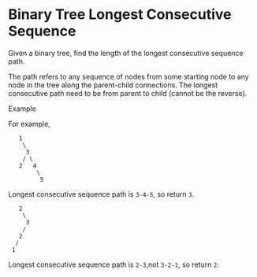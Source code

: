 # Binary Tree Longest Consecutive Sequence

Given a binary tree, find the length of the longest consecutive sequence path.

The path refers to any sequence of nodes from some starting node to any node in the tree along the parent-child connections. The longest consecutive path need to be from parent to child (cannot be the reverse).

Example

For example,
```
   1
    \
     3
    / \
   2   4
        \
         5
```

Longest consecutive sequence path is `3-4-5`, so return `3`.

```
   2
    \
     3
    / 
   2    
  / 
 1
```

Longest consecutive sequence path is `2-3`,not `3-2-1`, so return `2`.